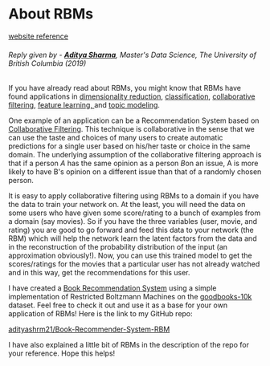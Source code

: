 # About RBMs

[website reference](https://www.quora.com/How-do-I-use-RBM-Restricted-Boltzmann-Machine)

###### Reply given by - **[Aditya Sharma](https://www.quora.com/profile/Aditya-Sharma-240)**, Master's Data Science, The University of British Columbia (2019)



If you have already read about RBMs, you might know that RBMs have found applications in [dimensionality reduction](https://en.wikipedia.org/wiki/Dimensionality_reduction), [classification](https://en.wikipedia.org/wiki/Statistical_classification), [collaborative filtering](https://en.wikipedia.org/wiki/Collaborative_filtering), [feature learning, ](https://en.wikipedia.org/wiki/Feature_learning)and [topic modeling](https://en.wikipedia.org/wiki/Topic_model).

One example of an application can be a Recommendation System based on [Collaborative Filtering](https://en.wikipedia.org/wiki/Collaborative_filtering). This technique is collaborative in the sense that we can use the taste and choices of many users to create automatic predictions for a single user based on his/her taste or choice in the same domain. The underlying assumption of the collaborative filtering approach is that if a person *A* has the same opinion as a person *B*on an issue, A is more likely to have B's opinion on a different issue than that of a randomly chosen person.

It is easy to apply collaborative filtering using RBMs to a domain if you have the data to train your network on. At the least, you will need the data on some users who have given some score/rating to a bunch of examples from a domain (say movies). So if you have the three variables (user, movie, and rating) you are good to go forward and feed this data to your network (the RBM) which will help the network learn the latent factors from the data and in the reconstruction of the probability distribution of the input (an approximation obviously!). Now, you can use this trained model to get the scores/ratings for the movies that a particular user has not already watched and in this way, get the recommendations for this user.

I have created a [Book Recommendation System](https://github.com/adityashrm21/Book-Recommender-System-RBM) using a simple implementation of Restricted Boltzmann Machines on the [goodbooks-10k](https://github.com/zygmuntz/goodbooks-10k) dataset. Feel free to check it out and use it as a base for your own application of RBMs! Here is the link to my GitHub repo:

[adityashrm21/Book-Recommender-System-RBM](https://github.com/adityashrm21/Book-Recommender-System-RBM)

I have also explained a little bit of RBMs in the description of the repo for your reference. Hope this helps!